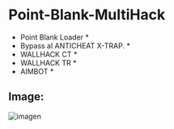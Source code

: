 # Point-Blank-MultiHack
* Point Blank Loader *
* Bypass al ANTICHEAT X-TRAP. *
* WALLHACK CT *
* WALLHACK TR *
* AIMBOT *

## Image:

![imagen](http://i63.tinypic.com/xoo5xc.jpg)
